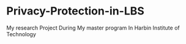 # Privacy-Protection-in-LBS
My research Project During My master program In Harbin Institute of Technology
